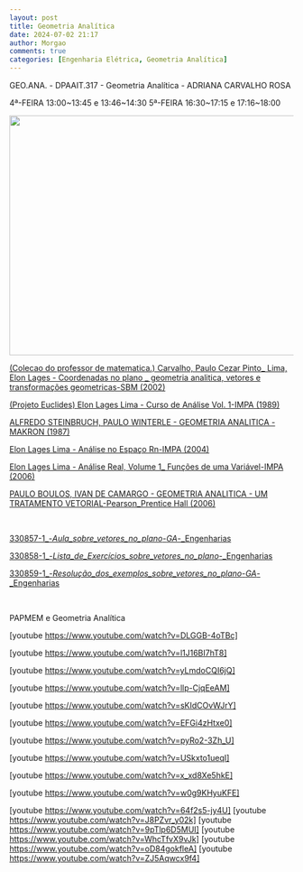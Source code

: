 ```yaml
---
layout: post
title: Geometria Analítica
date: 2024-07-02 21:17
author: Morgao
comments: true
categories: [Engenharia Elétrica, Geometria Analítica]
---
```

GEO.ANA. - DPAAIT.317 - Geometria Analítica - ADRIANA CARVALHO ROSA

4ª-FEIRA 13:00~13:45 e 13:46~14:30
5ª-FEIRA 16:30~17:15 e 17:16~18:00

<img class="alignnone wp-image-321 size-full" src="https://matematicafibonacci.wordpress.com/wp-content/uploads/2019/09/porquearredondamos.png" alt="" width="847" height="425" />

<a href="https://matematicafibonacci.wordpress.com/wp-content/uploads/#">(Colecao do professor de matematica.) Carvalho, Paulo Cezar Pinto_ Lima, Elon Lages - Coordenadas no plano _ geometria analitica, vetores e transformações geometricas-SBM (2002)</a>

<a href="https://matematicafibonacci.wordpress.com/wp-content/uploads/#">(Projeto Euclides) Elon Lages Lima - Curso de Análise Vol. 1-IMPA (1989)</a>

<a href="https://matematicafibonacci.wordpress.com/wp-content/uploads/#">ALFREDO STEINBRUCH, PAULO WINTERLE - GEOMETRIA ANALITICA -MAKRON (1987)</a>

<a href="https://matematicafibonacci.wordpress.com/wp-content/uploads/#">Elon Lages Lima - Análise no Espaço Rn-IMPA (2004)</a>

<a href="https://matematicafibonacci.wordpress.com/wp-content/uploads/#">Elon Lages Lima - Análise Real, Volume 1_ Funções de uma Variável-IMPA (2006)</a>

<a href="https://matematicafibonacci.wordpress.com/wp-content/uploads/#">PAULO BOULOS, IVAN DE CAMARGO - GEOMETRIA ANALITICA - UM TRATAMENTO VETORIAL-Pearson_Prentice Hall (2006)</a>

&nbsp;

<a href="https://matematicafibonacci.wordpress.com/wp-content/uploads/2019/09/330857-1_-_aula_sobre_vetores_no_plano_-_ga_-_engenharias.pdf">330857-1_-_Aula_sobre_vetores_no_plano_-_GA_-_Engenharias</a>

<a href="https://matematicafibonacci.wordpress.com/wp-content/uploads/2019/09/330858-1_-_lista_de_exercc3adcios_sobre_vetores_no_plano_-_engenharias.pdf">330858-1_-_Lista_de_Exercícios_sobre_vetores_no_plano_-_Engenharias</a>

<a href="https://matematicafibonacci.wordpress.com/wp-content/uploads/2019/09/330859-1_-_resoluc3a7c3a3o_dos_exemplos_sobre_vetores_no_plano_-_ga_-_engenharias.pdf">330859-1_-_Resolução_dos_exemplos_sobre_vetores_no_plano_-_GA_-_Engenharias</a>

&nbsp;

PAPMEM e Geometria Analítica

[youtube https://www.youtube.com/watch?v=DLGGB-4oTBc]

[youtube https://www.youtube.com/watch?v=l1J16BI7hT8]

[youtube https://www.youtube.com/watch?v=yLmdoCQI6jQ]

[youtube https://www.youtube.com/watch?v=llp-CjqEeAM]

[youtube https://www.youtube.com/watch?v=sKIdCOvWJrY]

[youtube https://www.youtube.com/watch?v=EFGi4zHtxe0]

[youtube https://www.youtube.com/watch?v=pyRo2-3Zh_U]

[youtube https://www.youtube.com/watch?v=USkxto1ueqI]

[youtube https://www.youtube.com/watch?v=x_xd8Xe5hkE]

[youtube https://www.youtube.com/watch?v=w0g9KHyuKFE]

[youtube https://www.youtube.com/watch?v=64f2s5-jy4U]
[youtube https://www.youtube.com/watch?v=J8PZvr_y02k]
[youtube https://www.youtube.com/watch?v=9pTlp6D5MUI]
[youtube https://www.youtube.com/watch?v=WhcTfvX9vJk]
[youtube https://www.youtube.com/watch?v=oD84gokfleA]
[youtube https://www.youtube.com/watch?v=ZJ5Aqwcx9f4]
